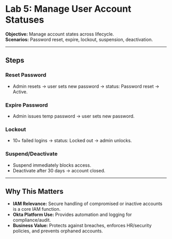 # Lab 5: Manage User Account Statuses

**Objective:** Manage account states across lifecycle.  
**Scenarios:** Password reset, expire, lockout, suspension, deactivation.

---

## Steps

### Reset Password
- Admin resets → user sets new password → status: Password reset → Active.

### Expire Password
- Admin issues temp password → user sets new password.

### Lockout
- 10+ failed logins → status: Locked out → admin unlocks.

### Suspend/Deactivate
- Suspend immediately blocks access.  
- Deactivate after 30 days → account closed.

---

## Why This Matters
- **IAM Relevance:** Secure handling of compromised or inactive accounts is a core IAM function.  
- **Okta Platform Use:** Provides automation and logging for compliance/audit.  
- **Business Value:** Protects against breaches, enforces HR/security policies, and prevents orphaned accounts.
